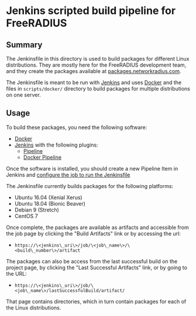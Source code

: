 # Jenkins scripted build pipeline for FreeRADIUS

## Summary

The Jenkinsfile in this directory is used to build packages for
different Linux distributions.  They are mostly here for the
FreeRADIUS development team, and they create the packages available at
[packages.networkradius.com](https://packages.networkradius.com).

The Jenkinsfile is meant to be run with [Jenkins](https://jenkins.io/)
and uses [Docker](https://www.docker.com/) and the files in
`scripts/docker/` directory to build packages for multiple
distributions on one server.

## Usage

To build these packages, you need the following software:
* [Docker](https://www.docker.com/)
* [Jenkins](https://jenkins.io/) with the following plugins:
  * [Pipeline](https://plugins.jenkins.io/workflow-aggregator)
  * [Docker Pipeline](https://plugins.jenkins.io/docker-workflow)

Once the software is installed, you should create a new Pipeline Item
in Jenkins and [configure the job to run the
Jenkinsfile](https://jenkins.io/pipeline/getting-started-pipelines/#loading-pipeline-scripts-from-scm)

The Jenkinsfile currently builds packages for the following platforms:

* Ubuntu 16.04 (Xenial Xerus)
* Ubuntu 18.04 (Bionic Beaver)
* Debian 9 (Stretch)
* CentOS 7

Once complete, the packages are available as artifacts and accessible
from the job page by clicking the "Build Artifacts" link or by
accessing the url:

* `https://\<jenkins\_uri\>/job/\<job\_name\>/\<build\_number\>/artifact`

The packages can also be access from the last successful build on the
project page, by clicking the "Last Successful Artifacts" link, or by
going to the URL:

* `https://\<jenkins\_uri\>/job/\<job\_name\>/lastSuccessfulBuild/artifact/`

That page contains directories, which in turn contain packages for
each of the Linux distributions.
